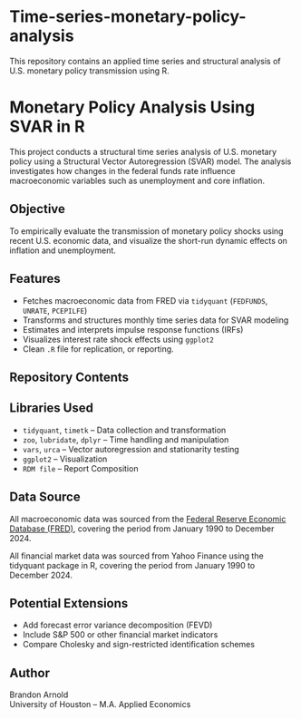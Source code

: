 # Time-series-monetary-policy-analysis
This repository contains an applied time series and structural analysis of U.S. monetary policy transmission using R. 
# Monetary Policy Analysis Using SVAR in R

This project conducts a structural time series analysis of U.S. monetary policy using a Structural Vector Autoregression (SVAR) model. The analysis investigates how changes in the federal funds rate influence macroeconomic variables such as unemployment and core inflation.

## Objective

To empirically evaluate the transmission of monetary policy shocks using recent U.S. economic data, and visualize the short-run dynamic effects on inflation and unemployment.

## Features

- Fetches macroeconomic data from FRED via `tidyquant` (`FEDFUNDS`, `UNRATE`, `PCEPILFE`)
- Transforms and structures monthly time series data for SVAR modeling
- Estimates and interprets impulse response functions (IRFs)
- Visualizes interest rate shock effects using `ggplot2`
- Clean `.R` file for replication, or reporting.

## Repository Contents
## Libraries Used

- `tidyquant`, `timetk` – Data collection and transformation
- `zoo`, `lubridate`, `dplyr` – Time handling and manipulation
- `vars`, `urca` – Vector autoregression and stationarity testing
- `ggplot2` – Visualization
- `RDM file` – Report Composition

## Data Source

All macroeconomic data was sourced from the [Federal Reserve Economic Database (FRED)](https://fred.stlouisfed.org/), covering the period from January 1990 to December 2024.

All financial market data was sourced from Yahoo Finance using the tidyquant package in R, covering the period from January 1990 to December 2024.

## Potential Extensions

- Add forecast error variance decomposition (FEVD)
- Include S&P 500 or other financial market indicators
- Compare Cholesky and sign-restricted identification schemes

## Author

Brandon Arnold  
University of Houston – M.A. Applied Economics 
